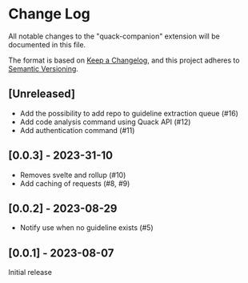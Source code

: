 # Change Log

All notable changes to the "quack-companion" extension will be documented in this file.

The format is based on [Keep a Changelog](https://keepachangelog.com/en/1.0.0/),
and this project adheres to [Semantic Versioning](https://semver.org/spec/v2.0.0.html).

## [Unreleased]

- Add the possibility to add repo to guideline extraction queue (#16)
- Add code analysis command using Quack API (#12)
- Add authentication command (#11)

## [0.0.3] - 2023-31-10

- Removes svelte and rollup (#10)
- Add caching of requests (#8, #9)

## [0.0.2] - 2023-08-29

- Notify use when no guideline exists (#5)

## [0.0.1] - 2023-08-07

Initial release